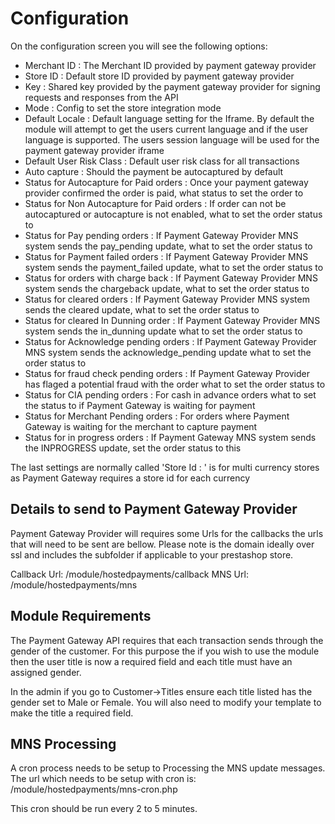 Configuration
=============

On the configuration screen you will see the following options:

* Merchant ID : The Merchant ID provided by payment gateway provider
* Store ID : Default store ID provided by payment gateway provider
* Key : Shared key provided by the payment gateway provider for signing requests and responses from the API
* Mode : Config to set the store integration mode
* Default Locale : Default language setting for the Iframe. By default the module will attempt to get the users current language and if the user language is supported. The users session language will be used for the payment gateway provider iframe
* Default User Risk Class : Default user risk class for all transactions
* Auto capture : Should the payment be autocaptured by default
* Status for Autocapture for Paid orders : Once your payment gateway provider confirmed the order is paid, what status to set the order to
* Status for Non Autocapture for Paid orders : If order can not be autocaptured or autocapture is not enabled, what to set the order status to
* Status for Pay pending orders : If Payment Gateway Provider MNS system sends the pay_pending update, what to set the order status to
* Status for Payment failed orders : If Payment Gateway Provider MNS system sends the payment_failed update, what to set the order status to
* Status for orders with charge back : If Payment Gateway Provider MNS system sends the chargeback update, what to set the order status to
* Status for cleared orders : If Payment Gateway Provider MNS system sends the cleared update, what to set the order status to
* Status for cleared In Dunning order : If Payment Gateway Provider MNS system sends the in_dunning update what to set the order status to
* Status for Acknowledge pending orders : If Payment Gateway Provider MNS system sends the acknowledge_pending update what to set the order status to
* Status for fraud check pending orders : If Payment Gateway Provider has flaged a potential fraud with the order what to set the order status to
* Status for CIA pending orders : For cash in advance orders what to set the status to if Payment Gateway is waiting for payment
* Status for Merchant Pending orders : For orders where Payment Gateway is waiting for the merchant to capture payment
* Status for in progress orders : If Payment Gateway MNS system sends the INPROGRESS update, set the order status to this

The last settings are normally called 'Store Id : <currency code>' is for multi currency stores as Payment Gateway requires a store id for each currency

Details to send to Payment Gateway Provider
-------------------------------------------

Payment Gateway Provider will requires some Urls for the callbacks the urls that will need to be sent are bellow. Please note <prestashop url> is the domain ideally over ssl and includes the subfolder if applicable to your prestashop store.

Callback Url: <prestashop url>/module/hostedpayments/callback
MNS Url: <prestashop url>/module/hostedpayments/mns

Module Requirements
-------------------
The Payment Gateway API requires that each transaction sends through the gender of the customer. For this purpose the if you wish to use the module then the user title is now a required field and each title must have an assigned gender.

In the admin if you go to Customer->Titles ensure each title listed has the gender set to Male or Female.
You will also need to modify your template to make the title a required field.

MNS Processing
--------------
A cron process needs to be setup to Processing the MNS update messages. The url which needs to be setup with cron is:
<store url>/module/hostedpayments/mns-cron.php

This cron should be run every 2 to 5 minutes.
